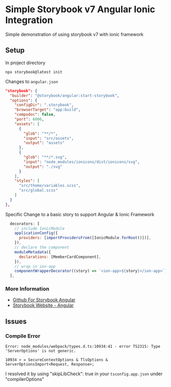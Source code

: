 # Simple Storybook v7 Angular Ionic Integration 

Simple demonstration of using storybook v7 with ionic framework

## Setup

In project directory
```
npx storybook@latest init
```

Changes to `angular.json`

```json
"storybook": {
  "builder": "@storybook/angular:start-storybook",
  "options": {
    "configDir": ".storybook",
    "browserTarget": "app:build",
    "compodoc": false,
    "port": 6006,
    "assets": [
      {
        "glob": "**/*",
        "input": "src/assets",
        "output": "assets"
      },
      {
        "glob": "**/*.svg",
        "input": "node_modules/ionicons/dist/ionicons/svg",
        "output": "./svg"
      }
    ],
    "styles": [
      "src/theme/variables.scss",
      "src/global.scss"
    ]
  }
},
```

Specific Change to a basic story to support Angular & Ionic Framework
```javascript
  decorators: [
    // include IonicModule
    applicationConfig({
      providers: [importProvidersFrom([IonicModule.forRoot()])],
    }),
    // declare the component
    moduleMetadata({
      declarations: [MemberCardComponent],
    }),
    // wrap in ion-app
    componentWrapperDecorator((story) => `<ion-app>${story}</ion-app>`),
  ],
```

### More Information 
- [Github For Storybook Angular](https://github.com/storybookjs/storybook/tree/next/code/frameworks/angular#getting-started)
- [Storybook Website - Angular](https://storybook.js.org/docs/angular/get-started/install) 

## Issues
### Compile Error
```
Error: node_modules/webpack/types.d.ts:10934:41 - error TS2315: Type 'ServerOptions' is not generic.

10934 > = SecureContextOptions & TlsOptions & ServerOptionsImport<Request, Response>;
```
I resolved it by using "skipLibCheck": true in your `tsconfig.app.json` under "compilerOptions"



